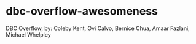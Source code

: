 # dbc-overflow-awesomeness
DBC Overflow, by: Coleby Kent, Ovi Calvo, Bernice Chua, Amaar Fazlani, Michael Whelpley
